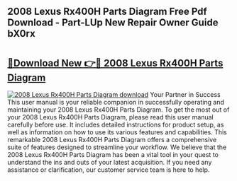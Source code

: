 ## 2008 Lexus Rx400H Parts Diagram Free Pdf Download - Part-LUp New Repair Owner Guide bX0rx

# <h2><a href="http://dftlan.blite.top/?on=2008+Lexus+Rx400H+Parts+Diagram">🔗Download New 👉🔴 2008 Lexus Rx400H Parts Diagram</a></h2>

[![2008 Lexus Rx400H Parts Diagram download](https://i.imgur.com/lujVjoI.png)](http://dftlan.blite.top/?on=2008+Lexus+Rx400H+Parts+Diagram)
Your Partner in Success This user manual is your reliable companion in successfully operating and maintaining your 2008 Lexus Rx400H Parts Diagram. To get the most out of your 2008 Lexus Rx400H Parts Diagram, please read this user manual carefully before use. It includes detailed instructions for product setup, as well as information on how to use its various features and capabilities. This remarkable 2008 Lexus Rx400H Parts Diagram offers a comprehensive suite of features designed to streamline your workflow. We believe that the 2008 Lexus Rx400H Parts Diagram has been a vital tool in your quest to understand the ins and outs of your latest acquisition. If you need any assistance or clarification, our customer service team is here to help.
